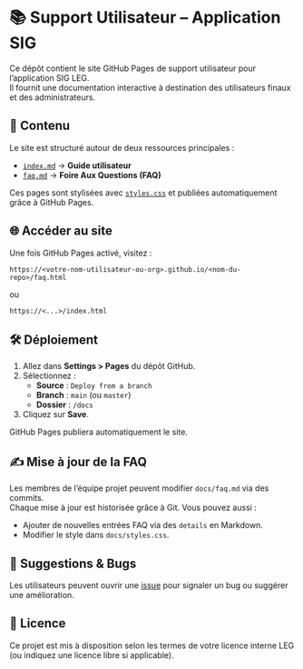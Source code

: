 # 📚 Support Utilisateur – Application SIG

Ce dépôt contient le site GitHub Pages de support utilisateur pour l’application SIG LEG.  
Il fournit une documentation interactive à destination des utilisateurs finaux et des administrateurs.

## 🔎 Contenu

Le site est structuré autour de deux ressources principales :

- [`index.md`](docs/index.md) → **Guide utilisateur**
- [`faq.md`](docs/faq.md) → **Foire Aux Questions (FAQ)**

Ces pages sont stylisées avec [`styles.css`](docs/styles.css) et publiées automatiquement grâce à GitHub Pages.

## 🌐 Accéder au site

Une fois GitHub Pages activé, visitez :

```
https://<votre-nom-utilisateur-ou-org>.github.io/<nom-du-repo>/faq.html
```

ou

```
https://<...>/index.html
```

## 🛠️ Déploiement

1. Allez dans **Settings > Pages** du dépôt GitHub.
2. Sélectionnez :
   - **Source** : `Deploy from a branch`
   - **Branch** : `main` (ou `master`)
   - **Dossier** : `/docs`
3. Cliquez sur **Save**.

GitHub Pages publiera automatiquement le site.

## ✍️ Mise à jour de la FAQ

Les membres de l’équipe projet peuvent modifier `docs/faq.md` via des commits.  
Chaque mise à jour est historisée grâce à Git. Vous pouvez aussi :

- Ajouter de nouvelles entrées FAQ via des `details` en Markdown.
- Modifier le style dans `docs/styles.css`.

## 💬 Suggestions & Bugs

Les utilisateurs peuvent ouvrir une [issue](https://github.com/<votre-org>/<repo>/issues) pour signaler un bug ou suggérer une amélioration.

## 📄 Licence

Ce projet est mis à disposition selon les termes de votre licence interne LEG (ou indiquez une licence libre si applicable).

